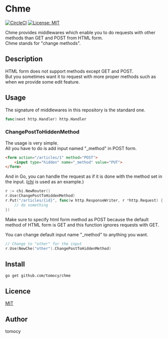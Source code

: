 Chme
====

[![CircleCI](https://circleci.com/gh/tomocy/chme.svg?style=svg)](https://circleci.com/gh/tomocy/chme)
[![License: MIT](https://img.shields.io/badge/License-MIT-yellow.svg)](https://opensource.org/licenses/MIT)

Chme provides middlewares which enable you to do requests with other methods than GET and POST from HTML form.  
Chme stands for "change methods".   

## Description
HTML form does not support methods except GET and POST.   
But you sometimes want it to request with more proper methods such as when we provide some edit feature.   

## Usage
The signature of middlewares in this repository is the standard one.  
```go
func(next http.Handler) http.Handler
```

### ChangePostToHiddenMethod
The usage is very simple.   
All you have to do is add input named "_method" in POST form.  

```html
<form action="/articles/1" method="POST">
    <input type="hidden" name="_method" value="PUT">
</form>
```

And in Go, you can handle the request as if it is done with the method set in the input.  ([chi](https://github.com/go-chi/chi) is used as an example.)
```go
r := chi.NewRouter()
r.Use(ChangePostToHiddenMethod)
r.Put("/articles/{id}", func(w http.ResponseWriter, r *http.Request) {
    // do something
})
```

Make sure to specify html form method as POST because the default method of HTML form is GET and this function ignores requests with GET.  

You can change default input name "_method" to anything you want.  
```go
// Change to "other" for the input
r.Use(NewChe("other").ChangePostToHiddenMethod)
```

## Install
```
go get github.com/tomocy/chme
```

## Licence
[MIT](https://github.com/tcnksm/tool/blob/master/LICENCE)

## Author
tomocy
